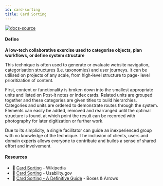 ```yaml
---
id: card-sorting
title: Card Sorting
---
```


[![docs-source](https://img.shields.io/badge/SRC-UX%20Companion-blue)](https://play.google.com/store/apps/details?id=com.cyberduck.uxcompanion)

#### Define

**A low-tech collaborative exercise used to categorise objects, plan workflows, or define system structure**

This technique is often used to generate or evaluate website navigation, categorisation structures (i.e. taxonomies) and user journeys. It can be utilised on projects of any scale, from high-level structure to page- level prioritization of content.

First, content or functionality is broken down into the smallest appropriate units and listed on Post-lt notes or index cards. Related units are grouped together and these categories are given titles to build hierarchies. Categories and units are ordered to demonstrate routes through the system. Elements can easily be added, removed and rearranged until the optimal structure is found, at which point the result can be recorded with photography for later digitization or further work.

Due to its simplicity, a single facilitator can guide an inexperienced group with no knowledge of the technique. The inclusion of clients, users and domain experts allows everyone to contribute and builds a sense of shared effort and involvement.

#### Resources

* 📃 [Card Sorting](https://en.wikipedia.org/wiki/Card_sorting) - Wikipedia
* 📃 [Card Sorting](https://www.usability.gov/how-to-and-tools/methods/card-sorting.html) - Usability.gov
* 📃 [Card Sorting - A Definitive Guide](http://boxesandarrows.com/card-sorting-a-definitive-guide/) - Boxes & Arrows